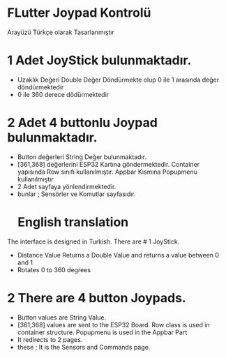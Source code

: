 #       FLutter Joypad Kontrolü
Arayüzü Türkçe olarak Tasarlanmıştır 
# 1 Adet JoyStick bulunmaktadır.
- Uzaklık Değeri Double Değer Döndürmekte olup 0 ile 1 arasında değer döndürmektedir
- 0 ile 360 derece dödürmektedir 
# 2 Adet 4 buttonlu Joypad bulunmaktadır.
- Button değerleri String Değer bulunmaktadır. 
- [361,368] değerlerini ESP32 Kartına göndermektedir.
Container yapısında Row sınıfı kullanılmıştır. 
Appbar Kısmına Popupmenu kullanılmıştır 
- 2 Adet sayfaya yönlendirmektedir. 
- bunlar ; Sensörler ve Komutlar sayfasıdır. 
   #    English translation
The interface is designed in Turkish.
There are # 1 JoyStick.
- Distance Value Returns a Double Value and returns a value between 0 and 1
- Rotates 0 to 360 degrees
# 2 There are 4 button Joypads.
- Button values ​​are String Value.
- [361,368] values ​​are sent to the ESP32 Board.
Row class is used in container structure.
Popupmenu is used in the Appbar Part
- It redirects to 2 pages.
- these ; It is the Sensors and Commands page.

